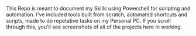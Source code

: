 This Repo is meant to document my Skills using Powershell for scripting and automation.
I've included tools built from scratch, automated shortcuts and scripts, made to do repetative tasks on my Personal PC.
If you scroll through this, you'll see screenshots of all of the projects here in working.
